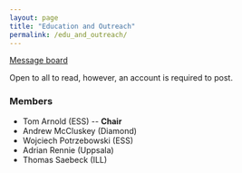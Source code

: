 ```yaml
---
layout: page
title: "Education and Outreach"
permalink: /edu_and_outreach/
---
```


[Message board](https://gitter.im/reflectivity/edu_and_outreach) 

Open to all to read, however, an account is required to post.

### Members

- Tom Arnold (ESS) -- **Chair**
- Andrew McCluskey (Diamond)
- Wojciech Potrzebowski (ESS)
- Adrian Rennie (Uppsala)
- Thomas Saebeck (ILL)